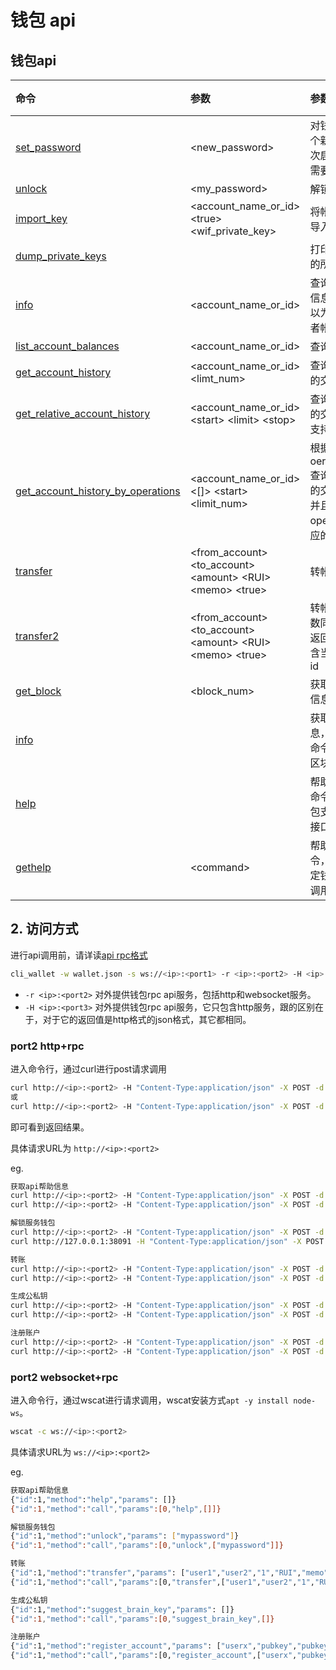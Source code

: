 # 钱包 api

## 钱包api

| 命令 | 参数 | 参数 | 说明 |
| :--- | :--- | :--- | :--- |
| [set_password](cli_wallet/setpassword.md) | &lt;new_password&gt; | 对钱包设置一个新密码。首次启动钱包，需要设置密码 |  |
| [unlock](cli_wallet/unlock.md) | &lt;my_password&gt; | 解锁钱包 |  |
| [import_key](cli_wallet/importkey.md) | &lt;account_name_or_id&gt;         &lt;true&gt; &lt;wif_private_key&gt; | 将帐户的私钥导入到钱包 |  |
| [dump_private_keys](cli_wallet/dumpprivate-keys.md) |  | 打印钱包拥有的所有私钥对 |  |
| [info](cli_wallet/getaccount.md) | &lt;account_name_or_id&gt; | 查询指定帐户信息，参数可以为帐户名或者帐户id |  |
| [list_account_balances](cli_wallet/listaccount-balances.md) | &lt;account_name_or_id&gt; | 查询帐户余额 |  |
| [get_account_history](cli_wallet/getaccount-history.md) | &lt;account_name_or_id&gt;         &lt;limt_num&gt; | 查询帐户最近的交易记录 |  |
| [get_relative_account_history](cli_wallet/getrelative-account-history.md) | &lt;account_name_or_id&gt;       &lt;start&gt; &lt;limit&gt; &lt;stop&gt; | 查询帐户最近的交易记录, 支持翻页 |  |
| [get_account_history_by_operations](cli_wallet/getrelative-account-history_by_operations.md) | &lt;account_name_or_id&gt; &lt;\[\]&gt;  &lt;start&gt; &lt;limit_num&gt; | 根据oeration_type查询帐户最近的交易记录，并且返回 operation对应的txID |  |
| [transfer](cli_wallet/transfer.md) | &lt;from_account&gt;                   &lt;to_account&gt; &lt;amount&gt;     &lt;RUI&gt; &lt;memo&gt; &lt;true&gt; | 转帐操作 |  |
| [transfer2](cli_wallet/transfer2.md) | &lt;from_account&gt;                   &lt;to_account&gt; &lt;amount&gt;     &lt;RUI&gt; &lt;memo&gt; &lt;true&gt; | 转帐操作，参数同transfer, 返回结果中包含当前交易的id |  |
| [get_block](cli_wallet/getblock.md) | &lt;block_num&gt; | 获取指定区块信息 |  |
| [info](cli_wallet/info.md) |  | 获取区块链信息，可以用此命令查询最新区块高度 |  |
| [help](cli_wallet/help.md) |  | 帮助命令，此命令会返回钱包支持的所有接口 |  |
| [gethelp](cli_wallet/gethelp.md) | &lt;command&gt; | 帮助命令，查看指定钱包命令的调用方法 |  |

## 2. 访问方式

进行api调用前，请详读[api rpc格式](format.md)

```bash
cli_wallet -w wallet.json -s ws://<ip>:<port1> -r <ip>:<port2> -H <ip>:<port3> --chain-id <...>
```

* `-r <ip>:<port2>` 对外提供钱包rpc api服务，包括http和websocket服务。
* `-H <ip>:<port3>` 对外提供钱包rpc api服务，它只包含http服务，跟<port2>的区别在于，对于它的返回值是http格式的json格式，其它都相同。

### port2 http+rpc

进入命令行，通过curl进行post请求调用

```bash
curl http://<ip>:<port2> -H "Content-Type:application/json" -X POST -d '{"id":1,"method":"call","params":[0,"api指令",[参数]]}'
或
curl http://<ip>:<port2> -H "Content-Type:application/json" -X POST -d '{"id":1,"method":"api指令","params":[参数]}'
```

即可看到返回结果。

具体请求URL为 `http://<ip>:<port2>`

eg.

```bash
获取api帮助信息
curl http://<ip>:<port2> -H "Content-Type:application/json" -X POST -d '{"id":1,"method":"help","params": []}'
curl http://<ip>:<port2> -H "Content-Type:application/json" -X POST -d '{"id":1,"method":"call","params":[0,"help",[]]}'

解锁服务钱包
curl http://<ip>:<port2> -H "Content-Type:application/json" -X POST -d '{"id":1,"method":"unlock","params": ["mypassword"]}'
curl http://127.0.0.1:38091 -H "Content-Type:application/json" -X POST -d '{"id":1,"method":"call","params":[0,"unlock",["mypassword"]]}'

转账
curl http://<ip>:<port2> -H "Content-Type:application/json" -X POST -d '{"id":1,"method":"transfer","params": ["user1","user2","1","RUI","memo", true]}'
curl http://<ip>:<port2> -H "Content-Type:application/json" -X POST -d '{"id":1,"method":"call","params":[0,"transfer",["user1","user2","1","RUI","memo", true]]}'

生成公私钥
curl http://<ip>:<port2> -H "Content-Type:application/json" -X POST -d '{"id":1,"method":"suggest_brain_key","params": []}'
curl http://<ip>:<port2> -H "Content-Type:application/json" -X POST -d '{"id":1,"method":"call","params":[0,"suggest_brain_key",[]}'

注册账户
curl http://<ip>:<port2> -H "Content-Type:application/json" -X POST -d '{"id":1,"method":"register_account","params": ["userx","pubkey","pubkey","root","root", 0, true]}'
curl http://<ip>:<port2> -H "Content-Type:application/json" -X POST -d '{"id":1,"method":"call","params":[0,"register_account",["userx","pubkey","pubkey","root","root", 0, true]]}'
```

### port2 websocket+rpc

进入命令行，通过wscat进行请求调用，wscat安装方式`apt -y install node-ws`。

```bash
wscat -c ws://<ip>:<port2>
```

具体请求URL为 `ws://<ip>:<port2>`

eg.

```bash
获取api帮助信息
{"id":1,"method":"help","params": []}
{"id":1,"method":"call","params":[0,"help",[]]}

解锁服务钱包
{"id":1,"method":"unlock","params": ["mypassword"]}
{"id":1,"method":"call","params":[0,"unlock",["mypassword"]]}

转账
{"id":1,"method":"transfer","params": ["user1","user2","1","RUI","memo", true]}
{"id":1,"method":"call","params":[0,"transfer",["user1","user2","1","RUI","memo", true]]}

生成公私钥
{"id":1,"method":"suggest_brain_key","params": []}
{"id":1,"method":"call","params":[0,"suggest_brain_key",[]}

注册账户
{"id":1,"method":"register_account","params": ["userx","pubkey","pubkey","root","root", 0, true]}
{"id":1,"method":"call","params":[0,"register_account",["userx","pubkey","pubkey","root","root", 0, true]]}
```
